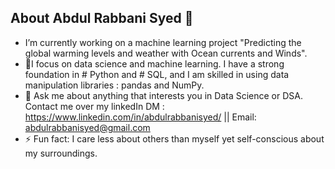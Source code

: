 ## About Abdul Rabbani Syed 👋


- I’m currently working on a machine learning project "Predicting the global warming levels and weather with Ocean currents and Winds".
- 🌱I focus on data science and machine learning. I have a strong foundation in # Python and # SQL, and I am skilled in using data manipulation libraries : pandas and NumPy.
- 💬 Ask me about anything that interests you in Data Science or DSA. Contact me over my linkedIn DM : https://www.linkedin.com/in/abdulrabbanisyed/ || Email: abdulrabbanisyed@gmail.com
- ⚡ Fun fact: I care less about others than myself yet self-conscious about my surroundings.
